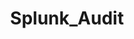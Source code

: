 ---
title: Splunk_Audit
layout: tag
author_profile: false
taxonomy: Splunk_Audit
permalink: /detections/splunk_audit/
sidebar:
  nav: "detections"
---